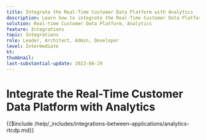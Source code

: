 ```yaml
---
title: Integrate the Real-Time Customer Data Platform with Analytics
description: Learn how to integrate the Real-Time Customer Data Platform with Analytics. 
solution: Real-time Customer Data Platform, Analytics
feature: Integrations
topic: Integrations
role: Leader, Architect, Admin, Developer
level: Intermediate
kt:
thumbnail:
last-substantial-update: 2023-06-29
---
```


# Integrate the Real-Time Customer Data Platform with Analytics

{{$include /help/_includes/integrations-between-applications/analytics-rtcdp.md}}
